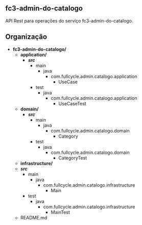 
## fc3-admin-do-catalogo

API Rest para operações do serviço fc3-admin-do-catalogo.

## Organização

- **fc3-admin-do-catalogo/**
  - **application/**
    - ***src***
      - main
        - java
          - com.fullcycle.admin.catalogo.application
            - UseCase 
      - test
        - java 
           - com.fullcycle.admin.catalogo.application
             - UseCaseTest
  - **domain/**
    - ***src***
      - main
        - java
          - com.fullcycle.admin.catalogo.domain
            - Category 
      - test
        - java 
           - com.fullcycle.admin.catalogo.domain
             - CategoryTest
  - **infrastructure/**
   - ***src***
      - main
        - java
          - com.fullcycle.admin.catalogo.infrastructure
            - Main 
      - test
        - java 
           - com.fullcycle.admin.catalogo.infrastructure
             - MainTest
  - README.md


